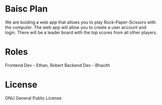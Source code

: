 # Baisc Plan

We are bulding a web app that allows you to play Rock-Paper-Scissors with the computer. The web app will allow you to create a user account and login. There will be a leader board with the top scores from all other players.

# Roles

Frontend Dev - Ethan, Robert
Backend Dev - Bhavith

# License

GNU General Public License

